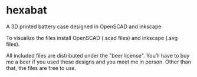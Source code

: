 # hexabat
A 3D printed battery case designed in OpenSCAD and inkscape

To visualize the files install OpenSCAD (.scad files) and inkscape (.svg files).

All included files are distributed under the "beer license". You'll have to buy me a beer if you used these designs and you meet me in person. Other than that, the files are free to use.